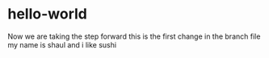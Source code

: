 # hello-world
Now we are taking the step forward
this is the first change in the branch file
my name is shaul and i like sushi
